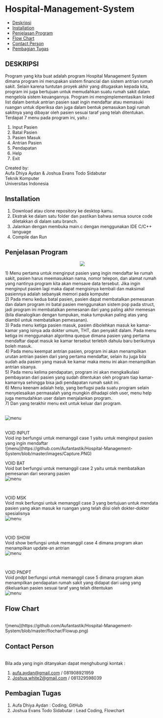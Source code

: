 # Hospital-Management-System

* [Deskripsi](#deskripsi)
* [Installation](#Installation)
* [Penjelasan Program](#Penjelasan-Program)
* [Flow Chart](#Flow-Chart)
* [Contact Person](#Contact-Person)
* [Pembagian Tugas](#Pembagian-Tugas)

## DESKRIPSI
Program yang kita buat adalah program Hospital Management System dimana program ini merupakan sistem financial dan sistem antrian rumah sakit. Selain karena tuntutan proyek akhir yang ditugaskan kepada kita, program ini juga bertujuan untuk memudahkan suatu rumah sakit dalam mengelola sistem keuangannya. Program ini mengimplementasikan linked list dalam bentuk antrian pasien saat ingin mendaftar atau memasuki ruangan untuk diperiksa dan juga dalam bentuk pemasukan bagi rumah sakitnya yang dibayar oleh pasien sesuai taraf yang telah ditentukan. Terdapat 7 menu pada program ini, yaitu :
1) Input Pasien
2) Batal Pasien
3) Pasien Masuk 
4) Antrian Pasien
5) Pendapatan
6) Help
7) Exit

<p>Created by:
<br>              Aufa Dhiya Aydan & Joshua Evans Todo Sidabutar 
<br>                        Teknik Komputer
<br>                     Universitas Indonesia</p>

## Installation 
1) Download atau clone repository ke desktop kamu.
2) Ekstrak ke dalam satu folder dan pastikan bahwa semua source code diletakkan di dalam satu branch.
3) Jalankan dengan membuka main.c dengan menggunakan IDE C/C++ language
4) Compile dan Run

## Penjelasan Program

<p align="center"><img src="https://github.com/Aufantastik/Hospital-Management-System/blob/master/1.PNG"></img></p>
1) Menu pertama untuk menginput pasien yang ingin mendaftar ke rumah sakit, pasien harus meemasukkan nama, nomor telepon, dan alamat rumah yang nantinya program kita akan mensave data tersebut. Jika ingin menginput pasien lagi maka dapat mengisinya kembali dan maksimal pasiennya adalah sebanyak memori pada komputer
<br>
2) Pada menu kedua batal pasien, pasien dapat membatalkan pemesanan dan dalam program ini batal pasien menggunakan sistem pop pada struct, jadi program ini membatalkan pemesanan dari yang paling akhir memesan (bila dianalogikan dengan tumpukan, maka tumpukan paling atas yang diambil untuk membatalkan pemesanan). 
<br>
3) Pada menu ketiga pasien masuk, pasien dibolehkan masuk ke kamar-kamar yang isinya ada dokter umum, THT, dan penyakit dalam. Pada menu ketiga ini menggunakan algoritma queque dimana pasien yang pertama mendaftar dapat masuk ke kamar tersebut terlebih dahulu baru berikutnya boleh masuk.
<br>
4) Pada  menu keempat antrian pasien, program ini akan menampilkan urutan antrian pasien dari yang pertama mendaftar, selain itu juga bila sudah ada pasien yang masuk ke kamar maka menu ini akan menampilkan antrian sisanya. 
<br>
5) Pada menu kelima pendapatan, program ini akan mengkalkulasi pembayaran dari pasien yang sudah ditentukan oleh program tiap kamar-kamarnya sehingga bisa jadi pendapatan rumah sakit ini.
<br>
6) Menu keenam adalah help, yang berfugsi pada suatu program selain menyelesaikan permasalah yang mungkin dihadapi oleh user, menu help juga memudahkan user dalam menjalankan program. 
<br>
7) Dan yang terakhir menu exit untuk keluar dari program.
<br> <br>

![menu](https://github.com/Aufantastik/Hospital-Management-System/blob/master/images/2.PNG)

<br>
VOID INPUT
<br>
Void inp berfungsi  untuk memanggil case 1 yaitu untuk menginput pasien yang ingin mendaftar
<br>
![menu](https://github.com/Aufantastik/Hospital-Management-System/blob/master/images/Capture.PNG)

<br> 

VOID BAT
<br>
Void bat berfungsi untuk memanggil case 2 yaitu untuk membatalkan pemesanan dari seorang pasien
<br>
![menu](https://github.com/Aufantastik/Hospital-Management-System/blob/master/images/Capture2.PNG)

<br> 

VOID MSK
<br>
Void msk berfungsi untuk memanggil case 3 yang bertujuan untuk mendata pasien yang akan masuk ke ruangan yang telah diisi oleh dokter-dokter spesialisnya
<br>
![menu](https://github.com/Aufantastik/Hospital-Management-System/blob/master/images/Capture3.PNG)

<br> 

VOID SHOW
<br>
Void show berfungsi untuk memanggil case 4 dimana program akan menampilkan update-an antrian
<br>
![menu](https://github.com/Aufantastik/Hospital-Management-System/blob/master/images/Capture4.PNG)

<br> 

VOID PNDPT
<br>
Void pndpt berfungsi untuk memanggil case 5 dimana program akan menampilkan pendapatan rumah sakit yang didapat dari uang yang dikeluarkan pasien sesuai taraf yang telah ditentukan
<br>
![menu](https://github.com/Aufantastik/Hospital-Management-System/blob/master/images/Capture6.PNG)

## Flow Chart
<br>
![menu](https://github.com/Aufantastik/Hospital-Management-System/blob/master/flochar/Flowup.png)

## Contact Person
<br>
Bila ada yang ingin ditanyakan dapat menghubungi kontak :

1) aufa.aydan@gmail.com / 081908921959
2) Joshua.white2@gmail.com / 081329598039

## Pembagian Tugas
1) Aufa Dhiya Aydan  : Coding, GitHub 
2) Joshua Evans Todo Sidabutar : Lead Coding, Flowchart 


